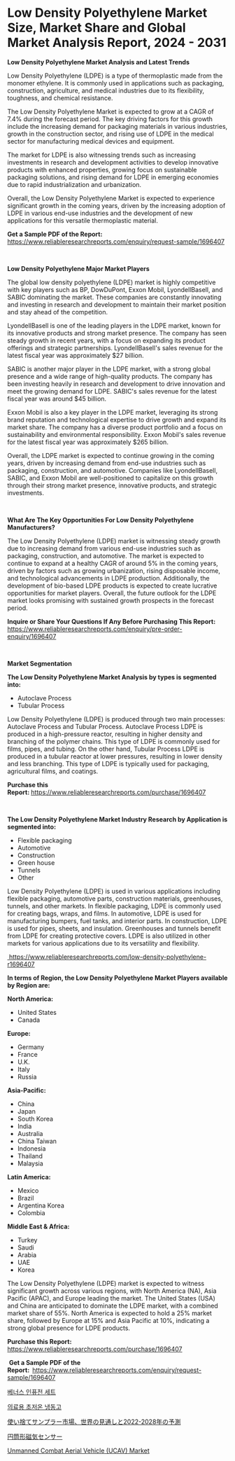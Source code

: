 <p><h1>Low Density Polyethylene Market Size, Market Share and Global Market Analysis Report, 2024 - 2031</h1></p><p><strong>Low Density Polyethylene Market Analysis and Latest Trends</strong></p>
<p><p>Low Density Polyethylene (LDPE) is a type of thermoplastic made from the monomer ethylene. It is commonly used in applications such as packaging, construction, agriculture, and medical industries due to its flexibility, toughness, and chemical resistance.</p><p>The Low Density Polyethylene Market is expected to grow at a CAGR of 7.4% during the forecast period. The key driving factors for this growth include the increasing demand for packaging materials in various industries, growth in the construction sector, and rising use of LDPE in the medical sector for manufacturing medical devices and equipment.</p><p>The market for LDPE is also witnessing trends such as increasing investments in research and development activities to develop innovative products with enhanced properties, growing focus on sustainable packaging solutions, and rising demand for LDPE in emerging economies due to rapid industrialization and urbanization.</p><p>Overall, the Low Density Polyethylene Market is expected to experience significant growth in the coming years, driven by the increasing adoption of LDPE in various end-use industries and the development of new applications for this versatile thermoplastic material.</p></p>
<p><strong>Get a Sample PDF of the Report:&nbsp;</strong> <a href="https://www.reliableresearchreports.com/enquiry/request-sample/1696407">https://www.reliableresearchreports.com/enquiry/request-sample/1696407</a></p>
<p>&nbsp;</p>
<p><strong>Low Density Polyethylene Major Market Players</strong></p>
<p><p>The global low density polyethylene (LDPE) market is highly competitive with key players such as BP, DowDuPont, Exxon Mobil, LyondellBasell, and SABIC dominating the market. These companies are constantly innovating and investing in research and development to maintain their market position and stay ahead of the competition.</p><p>LyondellBasell is one of the leading players in the LDPE market, known for its innovative products and strong market presence. The company has seen steady growth in recent years, with a focus on expanding its product offerings and strategic partnerships. LyondellBasell's sales revenue for the latest fiscal year was approximately $27 billion.</p><p>SABIC is another major player in the LDPE market, with a strong global presence and a wide range of high-quality products. The company has been investing heavily in research and development to drive innovation and meet the growing demand for LDPE. SABIC's sales revenue for the latest fiscal year was around $45 billion.</p><p>Exxon Mobil is also a key player in the LDPE market, leveraging its strong brand reputation and technological expertise to drive growth and expand its market share. The company has a diverse product portfolio and a focus on sustainability and environmental responsibility. Exxon Mobil's sales revenue for the latest fiscal year was approximately $265 billion.</p><p>Overall, the LDPE market is expected to continue growing in the coming years, driven by increasing demand from end-use industries such as packaging, construction, and automotive. Companies like LyondellBasell, SABIC, and Exxon Mobil are well-positioned to capitalize on this growth through their strong market presence, innovative products, and strategic investments.</p></p>
<p>&nbsp;</p>
<p><strong>What Are The Key Opportunities For Low Density Polyethylene Manufacturers?</strong></p>
<p><p>The Low Density Polyethylene (LDPE) market is witnessing steady growth due to increasing demand from various end-use industries such as packaging, construction, and automotive. The market is expected to continue to expand at a healthy CAGR of around 5% in the coming years, driven by factors such as growing urbanization, rising disposable income, and technological advancements in LDPE production. Additionally, the development of bio-based LDPE products is expected to create lucrative opportunities for market players. Overall, the future outlook for the LDPE market looks promising with sustained growth prospects in the forecast period.</p></p>
<p><strong>Inquire or Share Your Questions If Any Before Purchasing This Report:</strong> <a href="https://www.reliableresearchreports.com/enquiry/pre-order-enquiry/1696407">https://www.reliableresearchreports.com/enquiry/pre-order-enquiry/1696407</a></p>
<p>&nbsp;</p>
<p><strong>Market Segmentation</strong></p>
<p><strong>The Low Density Polyethylene Market Analysis by types is segmented into:</strong></p>
<p><ul><li>Autoclave Process</li><li>Tubular Process</li></ul></p>
<p><p>Low Density Polyethylene (LDPE) is produced through two main processes: Autoclave Process and Tubular Process. Autoclave Process LDPE is produced in a high-pressure reactor, resulting in higher density and branching of the polymer chains. This type of LDPE is commonly used for films, pipes, and tubing. On the other hand, Tubular Process LDPE is produced in a tubular reactor at lower pressures, resulting in lower density and less branching. This type of LDPE is typically used for packaging, agricultural films, and coatings.</p></p>
<p><strong>Purchase this Report:&nbsp;</strong><a href="https://www.reliableresearchreports.com/purchase/1696407">https://www.reliableresearchreports.com/purchase/1696407</a></p>
<p>&nbsp;</p>
<p><strong>The Low Density Polyethylene Market Industry Research by Application is segmented into:</strong></p>
<p><ul><li>Flexible packaging</li><li>Automotive</li><li>Construction</li><li>Green house</li><li>Tunnels</li><li>Other</li></ul></p>
<p><p>Low Density Polyethylene (LDPE) is used in various applications including flexible packaging, automotive parts, construction materials, greenhouses, tunnels, and other markets. In flexible packaging, LDPE is commonly used for creating bags, wraps, and films. In automotive, LDPE is used for manufacturing bumpers, fuel tanks, and interior parts. In construction, LDPE is used for pipes, sheets, and insulation. Greenhouses and tunnels benefit from LDPE for creating protective covers. LDPE is also utilized in other markets for various applications due to its versatility and flexibility.</p></p>
<p><a href="https://www.reliableresearchreports.com/low-density-polyethylene-r1696407">&nbsp;https://www.reliableresearchreports.com/low-density-polyethylene-r1696407</a></p>
<p><strong>In terms of Region, the Low Density Polyethylene Market Players available by Region are:</strong></p>
<p>
    <p> <strong> North America: </strong>
        <ul>
            <li>United States</li>
            <li>Canada</li>
        </ul>
        </p> 
    <p> <strong> Europe: </strong>
        <ul>
            <li>Germany</li>
            <li>France</li>
            <li>U.K.</li>
            <li>Italy</li>
            <li>Russia</li>
        </ul>
        </p> 
    <p> <strong> Asia-Pacific: </strong>
        <ul>
            <li>China</li>
            <li>Japan</li>
            <li>South Korea</li>
            <li>India</li>
            <li>Australia</li>
            <li>China Taiwan</li>
            <li>Indonesia</li>
            <li>Thailand</li>
            <li>Malaysia</li>
        </ul>
        </p> 
    <p> <strong> Latin America: </strong>
        <ul>
            <li>Mexico</li>
            <li>Brazil</li>
            <li>Argentina Korea</li>
            <li>Colombia</li>
        </ul>
        </p> 
    <p> <strong> Middle East & Africa: </strong>
        <ul>
            <li>Turkey</li>
            <li>Saudi</li>
            <li>Arabia</li>
            <li>UAE</li>
            <li>Korea</li>
        </ul>
    </p>
    </p>
<p><p>The Low Density Polyethylene (LDPE) market is expected to witness significant growth across various regions, with North America (NA), Asia Pacific (APAC), and Europe leading the market. The United States (USA) and China are anticipated to dominate the LDPE market, with a combined market share of 55%. North America is expected to hold a 25% market share, followed by Europe at 15% and Asia Pacific at 10%, indicating a strong global presence for LDPE products.</p></p>
<p><strong>Purchase this Report: </strong><a href="https://www.reliableresearchreports.com/purchase/1696407">https://www.reliableresearchreports.com/purchase/1696407</a></p>
<p>&nbsp;<strong>Get a Sample PDF of the Report:&nbsp;&nbsp;</strong><a href="https://www.reliableresearchreports.com/enquiry/request-sample/1696407">https://www.reliableresearchreports.com/enquiry/request-sample/1696407</a></p>
<p><strong></strong></p>
<p><p><a href="https://medium.com/@lilkesetwelcome/2024%EB%85%84%EB%B6%80%ED%84%B0-2031%EB%85%84%EA%B9%8C%EC%A7%80-cagr%EB%A1%9C-%ED%99%95%EC%9E%A5%EB%90%98%EB%8A%94-%EC%A0%95%EB%A7%A5-%EC%A3%BC%EC%9E%85-%EC%84%B8%ED%8A%B8-%EC%8B%9C%EC%9E%A5-%EA%B7%9C%EB%AA%A8%EC%97%90-%EB%8C%80%ED%95%9C-%ED%86%B5%EC%B0%B0%EB%A0%A5-95d13f207d80">베너스 인퓨전 세트</a></p><p><a href="https://github.com/joannescott9078/Market-Research-Report-List-1/blob/main/2074862118191.md">의료용 초저온 냉동고</a></p><p><a href="https://github.com/CarlieShields/Market-Research-Report-List-1/blob/main/6055106130230.md">使い捨てサンプラー市場、世界の見通しと2022-2028年の予測</a></p><p><a href="https://medium.com/@alexsania91/%E3%82%B0%E3%83%AD%E3%83%BC%E3%83%90%E3%83%AB%E5%86%86%E6%9F%B1%E7%A3%81%E6%B0%97%E3%82%BB%E3%83%B3%E3%82%B5%E3%83%BC%E7%94%A3%E6%A5%AD-%E7%A8%AE%E9%A1%9E-%E3%82%A2%E3%83%97%E3%83%AA%E3%82%B1%E3%83%BC%E3%82%B7%E3%83%A7%E3%83%B3-%E5%B8%82%E5%A0%B4%E3%83%97%E3%83%AC%E3%82%A4%E3%83%A4%E3%83%BC-%E5%9C%B0%E5%9F%9F%E5%88%A5%E6%88%90%E9%95%B7%E5%88%86%E6%9E%90-%E3%81%8A%E3%82%88%E3%81%B3%E5%B0%86%E6%9D%A5%E3%81%AE%E3%82%B7%E3%83%8A%E3%83%AA%E3%82%AA-2024%E5%B9%B4-2031%E5%B9%B4-7b04d11be250">円筒形磁気センサー</a></p><p><a href="https://github.com/joannagoyvaerts/Market-Research-Report-List-3/blob/main/unmanned-combat-aerial-vehicle-ucav-market.md">Unmanned Combat Aerial Vehicle (UCAV) Market</a></p></p>